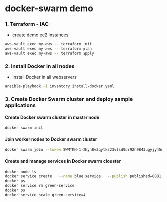 # docker-swarm demo

### 1. Terraform - IAC

- create demo ec2 instances

```bash
aws-vault exec my-aws -- terraform init
aws-vault exec my-aws -- terraform plan
aws-vault exec my-aws -- terraform apply
```

### 2. Install Docker in all nodes

- Install Docker in all webservers

```bash
ansible-playbook -i inventory install-docker.yaml
```

### 3. Create Docker Swarm cluster, and deploy sample applications

#### Create Docker swarm cluster in master node

```bash
docker swarm init
```

#### Join worker nodes to Docker swarm cluster

```bash
docker swarm join --token SWMTKN-1-2hyn8v3qytkz23vlsd9or92n9843ugyjy45qhqoknmibj9599c-bo27ga0u57qql3jijku4i5m09 10.7.2.102:2377
```

#### Create and manage services in Docker swarm clouster

```bash
docker node ls
docker service create   --name blue-service   --publish published=8081,target=8080  --replicas 6 ynraju4/srv-blue:6
docker ps
docker service rm green-service
docker ps
docker service scale green-service=4
```
